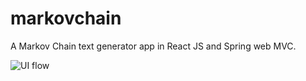 # markovchain
A Markov Chain text generator app in React JS and Spring web MVC.

![UI flow](./ui-flow.gif)
